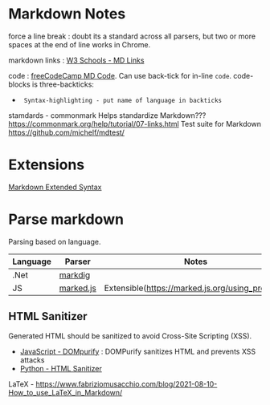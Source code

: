 # Markdown Notes

force a line break
: doubt its a standard across all parsers, but two or more spaces at the end of line works in Chrome.

markdown links
: [W3 Schools - MD Links](https://www.w3schools.io/file/markdown-links/)

code
: [freeCodeCamp MD Code](https://www.freecodecamp.org/news/how-to-format-code-in-markdown/).  Can use back-tick for in-line `code`. code-blocks is three-backticks:
 -      Syntax-highlighting - put name of language in backticks

stamdards - commonmark
Helps standardize Markdown???
https://commonmark.org/help/tutorial/07-links.html
Test suite for Markdown
https://github.com/michelf/mdtest/

# Extensions
[Markdown Extended Syntax](https://www.markdownguide.org/extended-syntax/)


# Parse markdown

Parsing based on language.

|Language|Parser|Notes|
|--|--|--|
|.Net|[markdig](https://github.com/xoofx/markdig)||
|JS|[marked.js](https://marked.js.org/)|Extensible(https://marked.js.org/using_pro#use)|



## HTML Sanitizer
Generated HTML should be sanitized to avoid Cross-Site Scripting (XSS).
- [JavaScript - DOMpurify](https://github.com/cure53/DOMPurify) : DOMPurify sanitizes HTML and prevents XSS attacks
- [Python - HTML Sanitizer](https://pypi.org/project/html-sanitizer/)


LaTeX - https://www.fabriziomusacchio.com/blog/2021-08-10-How_to_use_LaTeX_in_Markdown/
